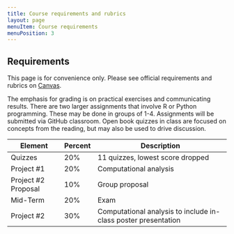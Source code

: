 ```yaml
---
title: Course requirements and rubrics
layout: page
menuItem: Course requirements
menuPosition: 3
---
```


## Requirements

This page is for convenience only. Please see official requirements and rubrics on [Canvas](https://georgetown.instructure.com).

The emphasis for grading is on practical exercises and communicating results. There are two larger assignments that involve R or Python programming. These may be done in groups of 1-4. Assignments will be submitted via GitHub classroom. Open book quizzes in class are focused on concepts from the reading, but may also be used to drive discussion.

| Element | Percent | Description |
| --- | --- | --- |
| Quizzes |	20%	| 11 quizzes, lowest score dropped |
| Project #1 | 20% | Computational analysis |
| Project #2 Proposal | 10% | Group proposal |
| Mid-Term	| 20% | Exam |
| Project #2 | 30% | Computational analysis to include in-class poster presentation |
